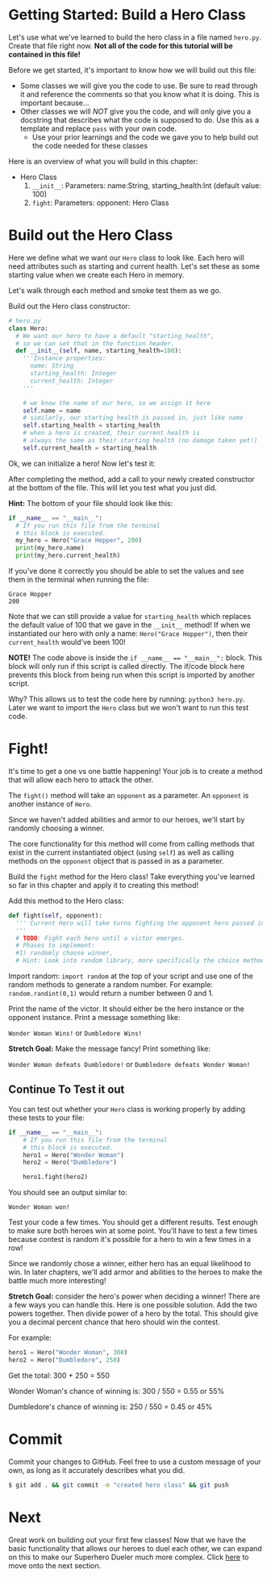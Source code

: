 # Getting Started: Build a Hero Class

Let's use what we've learned to build the hero class in a file named `hero.py`. Create that file right now. **Not all of the code for this tutorial will be contained in this file!**

Before we get started, it's important to know how we will build out this file:

- Some classes we will give you the code to use. Be sure to read through it and reference the comments so that you know what it is doing. This is important because...
- Other classes we will _NOT_ give you the code, and will only give you a docstring that describes what the code is supposed to do. Use this as a template and replace `pass` with your own code.
  - Use your prior learnings and the code we gave you to help build out the code needed for these classes

Here is an overview of what you will build in this chapter:

- Hero Class
  1. `__init__`: Parameters: name:String, starting_health:Int (default value: 100)
  2. `fight`: Parameters: opponent: Hero Class

# Build out the Hero Class

Here we define what we want our `Hero` class to look like. Each hero will need attributes such as starting and current health. Let's set these as some starting value when we create each Hero in memory.

Let's walk through each method and smoke test them as we go.

Build out the Hero class constructor:

```python
# hero.py
class Hero:
  # We want our hero to have a default "starting_health",
  # so we can set that in the function header.
  def __init__(self, name, starting_health=100):
    '''Instance properties:
      name: String
      starting_health: Integer
      current_health: Integer
    '''

    # we know the name of our hero, so we assign it here
    self.name = name
    # similarly, our starting health is passed in, just like name
    self.starting_health = starting_health
    # when a hero is created, their current health is
    # always the same as their starting health (no damage taken yet!)
    self.current_health = starting_health
```

Ok, we can initialize a hero! Now let's test it:

After completing the method, add a call to your newly created constructor at the bottom of the file. This will let you test what you just did.

**Hint:** The bottom of your file should look like this:

```python
if __name__ == "__main__":
  # If you run this file from the terminal
  # this block is executed.
  my_hero = Hero("Grace Hopper", 200)
  print(my_hero.name)
  print(my_hero.current_health)
```

If you've done it correctly you should be able to set the values and see them in the terminal when running the file:

```
Grace Hopper
200
```

Note that we can still provide a value for `starting_health` which replaces the default value of 100 that we gave in the `__init__` method! If when we instantiated our hero with only a name: `Hero("Grace Hopper")`, then their `current_health` would've been 100!

**NOTE!** The code above is inside the `if __name__ == "__main__":` block. This block will only run if this script is called directly. The if/code block here prevents this block from being run when this script is imported by another script.

Why? This allows us to test the code here by running: `python3 hero.py`. Later we want to import the `Hero` class but we won't want to run this test code.

# Fight!

It's time to get a one vs one battle happening! Your job is to create a method that will allow each hero to attack the other.

The `fight()` method will take an `opponent` as a parameter. An `opponent` is another instance of `Hero`.

Since we haven't added abilities and armor to our heroes, we'll start by randomly choosing a winner.

The core functionality for this method will come from calling methods that exist in the current instantiated object (using `self`) as well as calling methods on the `opponent` object that is passed in as a parameter.

Build the `fight` method for the Hero class! Take everything you've learned so far in this chapter and apply it to creating this method!

Add this method to the Hero class:

```python
def fight(self, opponent):
  ''' Current Hero will take turns fighting the opponent hero passed in.
  '''
  # TODO: Fight each hero until a victor emerges.
  # Phases to implement:
  #1) randomly choose winner,
  # Hint: Look into random library, more specifically the choice method
```

Import random: `import random` at the top of your script and use one of the random methods to generate a random number. For example: `random.randint(0,1)` would return a number between 0 and 1.

Print the name of the victor. It should either be the hero instance or the opponent instance. Print a message something like:

`Wonder Woman Wins!` or `Dumbledore Wins!`

**Stretch Goal:** Make the message fancy! Print something like:

`Wonder Woman defeats Dumbledore!` or `Dumbledore defeats Wonder Woman!`

## Continue To Test it out

You can test out whether your `Hero` class is working properly by adding these tests to your file:

```python
if __name__ == "__main__":
    # If you run this file from the terminal
    # this block is executed.
    hero1 = Hero("Wonder Woman")
    hero2 = Hero("Dumbledore")

    hero1.fight(hero2)
```

You should see an output similar to:

```
Wonder Woman won!
```

Test your code a few times. You should get a different results. Test enough to make sure both heroes win at some point. You'll have to test a few times because contest is random it's possible for a hero to win a few times in a row!

Since we randomly chose a winner, either hero has an equal likelihood to win. In later chapters, we'll add armor and abilities to the heroes to make the battle much more interesting!

**Stretch Goal:** consider the hero's power when deciding a winner! There are a few ways you can handle this. Here is one possible solution. Add the two powers together. Then divide power of a hero by the total. This should give you a decimal percent chance that hero should win the contest.

For example:

```python
hero1 = Hero("Wonder Woman", 300)
hero2 = Hero("Dumbledore", 250)
```

Get the total: 300 + 250 = 550

Wonder Woman's chance of winning is: 300 / 550 = 0.55 or 55%

Dumbledore's chance of winning is: 250 / 550 = 0.45 or 45%

# Commit

Commit your changes to GitHub. Feel free to use a custom message of your own, as long as it accurately describes what you did.

```bash
$ git add . && git commit -m "created hero class" && git push
```

# Next

Great work on building out your first few classes! Now that we have the basic functionality that allows our heroes to duel each other, we can expand on this to make our Superhero Dueler much more complex.
Click [here](../P02-Abilities-and-Armor/) to move onto the next section.
